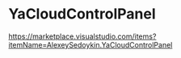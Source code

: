 # YaCloudControlPanel

https://marketplace.visualstudio.com/items?itemName=AlexeySedoykin.YaCloudControlPanel
